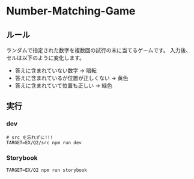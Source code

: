 # Number-Matching-Game

## ルール

ランダムで指定された数字を複数回の試行の末に当てるゲームです。
入力後、セルは以下のように変化します。

* 答えに含まれていない数字 -> 暗転
* 答えに含まれているが位置が正しくない -> 黄色
* 答えに含まれていて位置も正しい -> 緑色

## 実行

### dev

```shell
# src を忘れずに!!!
TARGET=EX/Q2/src npm run dev
```

### Storybook

```shell
TARGET=EX/Q2 npm run storybook
```